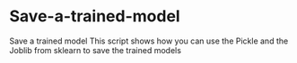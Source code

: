 # Save-a-trained-model
Save a trained model
This script shows how you can use the Pickle and the Joblib from sklearn to save the trained models
